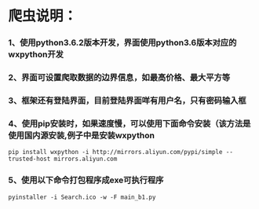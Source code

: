 # 爬虫说明：

### 1、使用python3.6.2版本开发，界面使用python3.6版本对应的wxpython开发
### 2、界面可设置爬取数据的边界信息，如最高价格、最大平方等
### 3、框架还有登陆界面，目前登陆界面咩有用户名，只有密码输入框
### 4、使用pip安装时，如果速度慢，可以使用下面命令安装（该方法是使用国内源安装,例子中是安装wxpython
```
pip install wxpython -i http://mirrors.aliyun.com/pypi/simple --trusted-host mirrors.aliyun.com
```
### 5、使用以下命令打包程序成exe可执行程序
```
pyinstaller -i Search.ico -w -F main_b1.py
```
